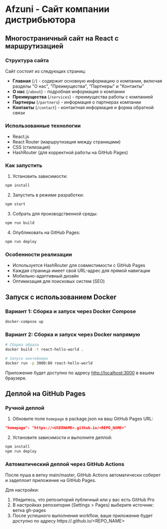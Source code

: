 # Afzuni - Сайт компании дистрибьютора

## Многостраничный сайт на React с маршрутизацией

### Структура сайта

Сайт состоит из следующих страниц:
- **Главная** (`/`) - содержит основную информацию о компании, включая разделы "О нас", "Преимущества", "Партнеры" и "Контакты"
- **О нас** (`/about`) - подробная информация о компании
- **Преимущества** (`/services`) - преимущества работы с компанией
- **Партнеры** (`/partners`) - информация о партнерах компании
- **Контакты** (`/contact`) - контактная информация и форма обратной связи

### Использованные технологии

- React.js
- React Router (маршрутизация между страницами)
- CSS (стилизация)
- HashRouter (для корректной работы на GitHub Pages)

### Как запустить

1. Установить зависимости:
```bash
npm install
```

2. Запустить в режиме разработки:
```bash
npm start
```

3. Собрать для производственной среды:
```bash
npm run build
```

4. Опубликовать на GitHub Pages:
```bash
npm run deploy
```

### Особенности реализации

- Используется HashRouter для совместимости с GitHub Pages
- Каждая страница имеет свой URL-адрес для прямой навигации
- Мобильно-адаптивный дизайн
- Оптимизация для поисковых систем (SEO)

## Запуск с использованием Docker

### Вариант 1: Сборка и запуск через Docker Compose
```bash
docker-compose up
```

### Вариант 2: Сборка и запуск через Docker напрямую
```bash
# Сборка образа
docker build -t react-hello-world .

# Запуск контейнера
docker run -p 3000:80 react-hello-world
```

Приложение будет доступно по адресу [http://localhost:3000](http://localhost:3000) в вашем браузере.

## Деплой на GitHub Pages

### Ручной деплой
1. Обновите поле `homepage` в package.json на ваш GitHub Pages URL:
```json
"homepage": "https://<USERNAME>.github.io/<REPO_NAME>"
```

2. Установите зависимости и выполните деплой:
```bash
npm install
npm run deploy
```

### Автоматический деплой через GitHub Actions
После пуша в ветку main/master, GitHub Actions автоматически соберет и задеплоит приложение на GitHub Pages.

Для настройки:
1. Убедитесь, что репозиторий публичный или у вас есть GitHub Pro
2. В настройках репозитория (Settings > Pages) выберите источник: ветка gh-pages
3. После успешного выполнения workflow, ваше приложение будет доступно по адресу https://<USERNAME>.github.io/<REPO_NAME> 